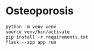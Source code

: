 # Osteoporosis

```
python -m venv venv
source venv/bin/activate
pip install -r requirements.txt
flask --app app run
```
